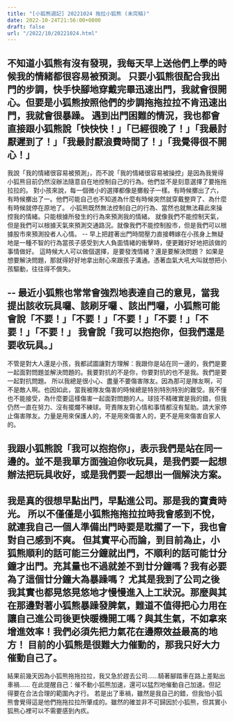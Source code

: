 ```yaml
---
title: "[小狐熊週記] 20221024 拖拉小狐熊 (未完稿)"
date: 2022-10-24T21:56:00+0800
draft: false
url: "/2022/10/20221024.html"
---
```



不知道小狐熊有沒有發現，我每天早上送他們上學的時候我的情緒都很容易被預測。
只要小狐熊很配合我出門的步調，快手快腳地穿戴完畢迅速出門，我就會很開心。但要是小狐熊按照他們的步調拖拖拉拉不肯迅速出門，我就會很暴躁。
遇到出門困難的情況，我也都會直接跟小狐熊說「快快快！」「已經很晚了！」「我最討厭遲到了！」「我最討厭浪費時間了！」「我覺得很不開心！」 
--
我說「我的情緒很容易被預測」，而不說「我的情緒很容易被操控」是因為我覺得小狐熊目前仍然沒辦法隨意自在地控制自己的行為。他們並不是刻意選擇了要拖拖拉拉的。
對小孩來說，每一個微小的選擇都像是擲骰子一樣。有時候擲出了六，有時候擲出了一。他們可能自己也不知道為什麼有時候突然就穿戴整齊了、為什麼有時候就停在原地了。
小狐熊既然無法控制自己的行為、當然也就無法藉此來操控我的情緒。只能根據所發生的行為來預測我的情緒。
就像我們不能控制天氣，但是我們可以根據天氣來預測交通路況。就像我們不能控制股市，但是我們可以根據股市來預測投者人心情。 --
早上把趕著出門時間壓力直接轉嫁在小孩身上無疑地是一種不智的行為當孩子感受到大人負面情緒的衝擊時，便更難好好地把該做的事情做好。
這時候大人可以做個選擇，是要發洩情緒？還是要解決問題？
如果是想要解決問題，那就得好好地拿出耐心來跟孩子溝通。憑著血氣大吼大叫就想把小孩驅動，往往得不償失。

--
最近小狐熊也常常會強烈地表達自己的意見，當我提出該收玩具囉、該刷牙囉 、該出門囉，小狐熊可能會說「不要！」「不要！」「不要！」「不要！」「不要！」「不要！」
我會說「我可以抱抱你，但我們還是要收玩具。」
--
不管是對大人還是小孩，我都試圖讓對方理解：我跟你是站在同一邊的，我們是要一起面對問題並解決問題的。我要對抗的不是你，你要對抗的也不是我。我們是要一起對抗問題。
所以我總是很小心、盡量不要傷害隊友。因為那可是隊友啊，可不是敵人啊。也因如此，當我被隊友傷害的時候總是特別特別特別的難受。我不懂也不能接受，為什麼要這樣傷害一起面對問題的人。球技不精確實是我的錯，但我仍然一直在努力、沒有擺爛不練球。苛責隊友對心情和事情都沒有幫助。請大家停止傷害隊友。力量是用來保護人的，不是用來傷害人的，更不是用來傷害自家人的。

我跟小狐熊說「我可以抱抱你」，表示我們是站在同一邊的。並不是我單方面強迫你收玩具，是我們要一起想辦法把玩具收好，或是我們要一起想出一個解決方案。
--
我是真的很想早點出門，早點進公司。那是我的寶貴時光。
所以不僅僅是小狐熊拖拖拉拉時我會感到不悅，就連我自己一個人準備出門時要是耽擱了一下，我也會對自己感到不爽。
但其實平心而論，到目前為止，小狐熊順利的話可能三分鐘就出門，不順利的話可能廿分鐘才出門。充其量也不過就差不到廿分鐘嗎？我有必要為了這個廿分鐘大為暴躁嗎？
尤其是我到了公司之後我其實也都晃悠晃悠地才慢慢進入上工狀況。那麼與其在那邊對著小狐熊暴躁發脾氣，難道不值得把心力用在讓自己進公司後更快暖機開工嗎？與其生氣，不如拿來增進效率！我們必須先把力氣花在邊際效益最高的地方！
目前的小狐熊是很難大力催動的，那我只好大力催動自己了。
--
結果前幾天因為小狐熊拖拖拉拉，我又急於趕去公司……騎著腳踏車在路上差點出車禍……
在此提醒自己：催不動小狐熊加速，還可以猛烈地催動自己加速。但記得要在合法合理的範圍內才行。
若是出了車禍，雖然是我自己的錯，但我怕小狐熊會覺得這是他們拖拖拉拉所肇成的。雖然的確並非不可歸因於小狐熊，但其實小狐熊心裡可以不需要感到內疚。
